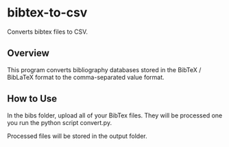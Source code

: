 bibtex-to-csv
==========

Converts bibtex files to CSV.

Overview
--------

This program converts bibliography databases stored in the BibTeX / BibLaTeX format to the comma-separated value format.

How to Use
-----

In the bibs folder, upload all of your BibTex files. They will be processed one you run the python script convert.py.

Processed files will be stored in the output folder.


